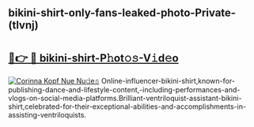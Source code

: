## bikini-shirt-only-fans​-leaked-photo​-Private-(tlvnj)


# <h2><a href="https://mediaupload.pro?title=bikini-shirt&ref=git">🔗👉 🔴 bikini-shirt-P𝚑ot𝚘𝚜-V𝚒d𝚎o</a></h2>

[![Corinna Kopf Nue Nu𝚍e𝚜](https://i.imgur.com/0qMVB7G.gif)](https://mediaupload.pro?title=bikini-shirt&ref=git)
Online-influencer-bikini-shirt,known-for-publishing-dance-and-lifestyle-content,-including-performances-and-vlogs-on-social-media-platforms.Brilliant-ventriloquist-assistant-bikini-shirt,celebrated-for-their-exceptional-abilities-and-accomplishments-in-assisting-ventriloquists.  